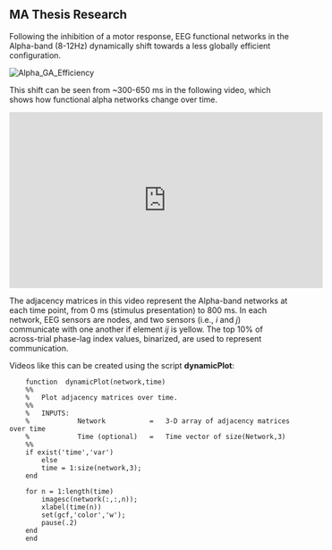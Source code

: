 <!--layout: page title: "PAGE TITLE" permalink: /Findings/-->

## MA Thesis Research

Following the inhibition of a motor response, EEG functional networks in the Alpha-band (8-12Hz) dynamically shift towards a less globally efficient configuration. 

![Alpha_GA_Efficiency](https://user-images.githubusercontent.com/81769550/114312653-5a57c800-9ac1-11eb-8352-e51ee7ab1fa4.PNG)

This shift can be seen from ~300-650 ms in the following video, which shows how functional alpha networks change over time. 


<iframe width="560" height="315" src="https://www.youtube.com/embed/FevL_Y_AMjU" title="YouTube video player" frameborder="0" allow="accelerometer; autoplay; clipboard-write; encrypted-media; gyroscope; picture-in-picture" allowfullscreen></iframe>


The adjacency matrices in this video represent the Alpha-band networks at each time point, from 0 ms (stimulus presentation) to 800 ms. In each network, EEG sensors are nodes, and two sensors (i.e., _i_ and _j_) communicate with one another if element _ij_ is yellow. The top 10% of across-trial phase-lag index values, binarized, are used to represent communication. 

Videos like this can be created using the script **dynamicPlot**:


        function  dynamicPlot(network,time)
        %%
        %   Plot adjacency matrices over time.
        %%
        %   INPUTS:
        %            Network           =   3-D array of adjacency matrices over time
        %            Time (optional)   =   Time vector of size(Network,3)
        %%
        if exist('time','var')
            else
            time = 1:size(network,3);
        end
        
        for n = 1:length(time)
            imagesc(network(:,:,n));
            xlabel(time(n))
            set(gcf,'color','w');
            pause(.2)
        end
        end

